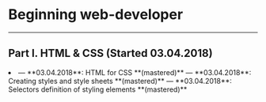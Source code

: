 # Beginning web-developer
***
## Part I. HTML & CSS (Started 03.04.2018)
<li>
  — **03.04.2018**: HTML for CSS **(mastered)**
  — **03.04.2018**: Creating styles and style sheets **(mastered)**
  — **03.04.2018**: Selectors definition of styling elements **(mastered)**
